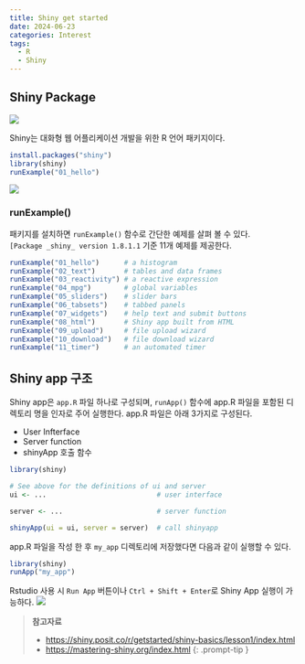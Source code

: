 ```yaml
---
title: Shiny get started
date: 2024-06-23
categories: Interest
tags:
  - R
  - Shiny
---
```

## Shiny Package
![](https://shiny.posit.co/images/shiny-solo.png)

Shiny는 대화형 웹 어플리케이션 개발을 위한 R 언어 패키지이다.

```r
install.packages("shiny")
library(shiny)
runExample("01_hello")
```

![](https://shiny.posit.co/r/getstarted/shiny-basics/lesson1/images/01_hello.png)
### runExample()
패키지를 설치하면 `runExample()` 함수로 간단한 예제를 살펴 볼 수 있다. `[Package _shiny_ version 1.8.1.1` 기준 11개 예제를 제공한다.

```r
runExample("01_hello")      # a histogram
runExample("02_text")       # tables and data frames
runExample("03_reactivity") # a reactive expression
runExample("04_mpg")        # global variables
runExample("05_sliders")    # slider bars
runExample("06_tabsets")    # tabbed panels
runExample("07_widgets")    # help text and submit buttons
runExample("08_html")       # Shiny app built from HTML
runExample("09_upload")     # file upload wizard
runExample("10_download")   # file download wizard
runExample("11_timer")      # an automated timer
```

## Shiny app 구조
Shiny app은 `app.R` 파일 하나로 구성되며, `runApp()` 함수에 app.R 파일을 포함된 디렉토리 명을 인자로 주어 실행한다. app.R 파일은 아래 3가지로 구성된다.
- User Infterface
- Server function
- shinyApp 호출 함수

```r
library(shiny)

# See above for the definitions of ui and server
ui <- ...                           # user interface

server <- ...                       # server function

shinyApp(ui = ui, server = server)  # call shinyapp
```

app.R 파일을 작성 한 후 `my_app` 디렉토리에 저장했다면 다음과 같이 실행할 수 있다.
```r
library(shiny)
runApp("my_app")
```

Rstudio 사용 시 `Run App` 버튼이나 `Ctrl + Shift + Enter`로 Shiny App 실행이 가능하다.
![](https://shiny.posit.co/r/getstarted/shiny-basics/lesson1/images/run-app.png)

> **참고자료**
>  - https://shiny.posit.co/r/getstarted/shiny-basics/lesson1/index.html
>  - https://mastering-shiny.org/index.html
{: .prompt-tip }
